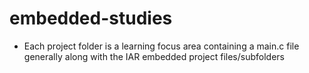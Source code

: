 # embedded-studies

- Each project folder is a learning focus area containing a main.c file generally along with the IAR embedded project files/subfolders
